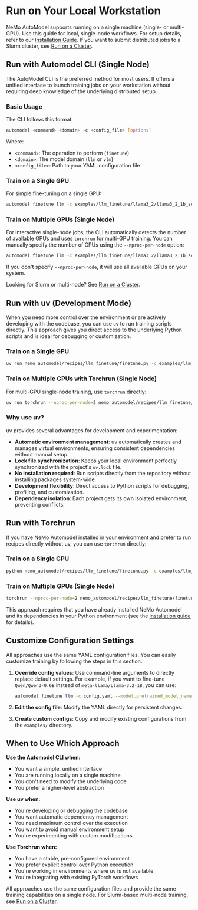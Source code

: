# Run on Your Local Workstation

NeMo AutoModel supports running on a single machine (single- or multi-GPU). Use this guide for local, single-node workflows. For setup details, refer to our [Installation Guide](../guides/installation.md). If you want to submit distributed jobs to a Slurm cluster, see [Run on a Cluster](./cluster.md).

## Run with Automodel CLI (Single Node)

The AutoModel CLI is the preferred method for most users. It offers a unified interface to launch training jobs on your workstation without requiring deep knowledge of the underlying distributed setup.

### Basic Usage

The CLI follows this format:
```bash
automodel <command> <domain> -c <config_file> [options]
```

Where:
- `<command>`: The operation to perform (`finetune`)
- `<domain>`: The model domain (`llm` or `vlm`)
- `<config_file>`: Path to your YAML configuration file

### Train on a Single GPU

For simple fine-tuning on a single GPU:

```bash
automodel finetune llm -c examples/llm_finetune/llama3_2/llama3_2_1b_squad.yaml
```

### Train on Multiple GPUs (Single Node)

For interactive single-node jobs, the CLI automatically detects the number of available GPUs and
uses `torchrun` for multi-GPU training. You can manually specify the number of GPUs using the `--nproc-per-node` option:

```bash
automodel finetune llm -c examples/llm_finetune/llama3_2/llama3_2_1b_squad.yaml --nproc-per-node=2
```

If you don't specify `--nproc-per-node`, it will use all available GPUs on your system.

Looking for Slurm or multi-node? See [Run on a Cluster](./cluster.md).

## Run with uv (Development Mode)

When you need more control over the environment or are actively developing with the codebase, you can use `uv` to run training scripts directly. This approach gives you direct access to the underlying Python scripts and is ideal for debugging or customization.

### Train on a Single GPU

```bash
uv run nemo_automodel/recipes/llm_finetune/finetune.py -c examples/llm_finetune/llama3_2/llama3_2_1b_squad.yaml
```

### Train on Multiple GPUs with Torchrun (Single Node)

For multi-GPU single-node training, use `torchrun` directly:

```bash
uv run torchrun --nproc-per-node=2 nemo_automodel/recipes/llm_finetune/finetune.py -c examples/llm_finetune/llama3_2/llama3_2_1b_squad.yaml
```

### Why use uv?

uv provides several advantages for development and experimentation:

- **Automatic environment management**: uv automatically creates and manages virtual environments, ensuring consistent dependencies without manual setup.
- **Lock file synchronization**: Keeps your local environment perfectly synchronized with the project's `uv.lock` file.
- **No installation required**: Run scripts directly from the repository without installing packages system-wide.
- **Development flexibility**: Direct access to Python scripts for debugging, profiling, and customization.
- **Dependency isolation**: Each project gets its own isolated environment, preventing conflicts.

## Run with Torchrun

If you have NeMo Automodel installed in your environment and prefer to run recipes directly without uv, you can use `torchrun` directly:

### Train on a Single GPU

```bash
python nemo_automodel/recipes/llm_finetune/finetune.py -c examples/llm_finetune/llama3_2/llama3_2_1b_squad.yaml
```

### Train on Multiple GPUs (Single Node)

```bash
torchrun --nproc-per-node=2 nemo_automodel/recipes/llm_finetune/finetune.py -c examples/llm_finetune/llama3_2/llama3_2_1b_squad.yaml
```

This approach requires that you have already installed NeMo Automodel and its dependencies in your Python environment (see the [installation guide](../guides/installation.md) for details).

## Customize Configuration Settings

All approaches use the same YAML configuration files. You can easily customize training by following the steps in this section.

1. **Override config values**: Use command-line arguments to directly replace default settings.
For example, if you want to fine-tune `Qwen/Qwen3-0.6B` instead of `meta-llama/Llama-3.2-1B`, you can use:
   ```bash
   automodel finetune llm -c config.yaml --model.pretrained_model_name_or_path Qwen/Qwen3-0.6B
   ```

2. **Edit the config file**: Modify the YAML directly for persistent changes.

3. **Create custom configs**: Copy and modify existing configurations from the `examples/` directory.

## When to Use Which Approach

**Use the Automodel CLI when:**
- You want a simple, unified interface
- You are running locally on a single machine
- You don't need to modify the underlying code
- You prefer a higher-level abstraction

**Use uv when:**
- You're developing or debugging the codebase
- You want automatic dependency management
- You need maximum control over the execution
- You want to avoid manual environment setup
- You're experimenting with custom modifications

**Use Torchrun when:**
- You have a stable, pre-configured environment
- You prefer explicit control over Python execution
- You're working in environments where uv is not available
- You're integrating with existing PyTorch workflows

All approaches use the same configuration files and provide the same training capabilities on a single node. For Slurm-based multi-node training, see [Run on a Cluster](./cluster.md).

